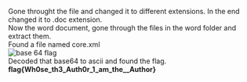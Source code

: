 Gone throught the file and changed it to different extensions. In the end changed it to .doc extension.<br />
Now the word document, gone through the files in the word folder and extract them.<br />
Found a file named core.xml<br />
![base 64 flag](https://github.com/Hemanth-Yarlagadda/CTF-Capture-the-flag-/blob/master/Procedure/Flag%202/flag2.jpg)<br />
Decoded that base64 to ascii  and found the flag.<br />
**flag{Wh0se_th3_Auth0r_1_am_the__Author}<br />**

